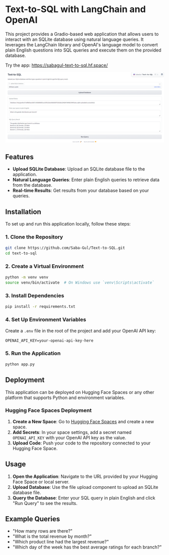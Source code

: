 # Text-to-SQL with LangChain and OpenAI

This project provides a Gradio-based web application that allows users to interact with an SQLite database using natural language queries. It leverages the LangChain library and OpenAI's language model to convert plain English questions into SQL queries and execute them on the provided database.

Try the app: https://sabagul-text-to-sql.hf.space/

![Alt text](tts.png)


## Features

- **Upload SQLite Database**: Upload an SQLite database file to the application.
- **Natural Language Queries**: Enter plain English queries to retrieve data from the database.
- **Real-time Results**: Get results from your database based on your queries.

## Installation

To set up and run this application locally, follow these steps:

### 1. Clone the Repository

```bash
git clone https://github.com/Saba-Gul/Text-to-SQL.git
cd text-to-sql
```

### 2. Create a Virtual Environment

```bash
python -m venv venv
source venv/bin/activate  # On Windows use `venv\Scripts\activate`
```

### 3. Install Dependencies

```bash
pip install -r requirements.txt
```

### 4. Set Up Environment Variables

Create a `.env` file in the root of the project and add your OpenAI API key:

```
OPENAI_API_KEY=your-openai-api-key-here
```

### 5. Run the Application

```bash
python app.py
```

## Deployment

This application can be deployed on Hugging Face Spaces or any other platform that supports Python and environment variables.

### Hugging Face Spaces Deployment

1. **Create a New Space**: Go to [Hugging Face Spaces](https://huggingface.co/spaces) and create a new space.
2. **Add Secrets**: In your space settings, add a secret named `OPENAI_API_KEY` with your OpenAI API key as the value.
3. **Upload Code**: Push your code to the repository connected to your Hugging Face Space.

## Usage

1. **Open the Application**: Navigate to the URL provided by your Hugging Face Space or local server.
2. **Upload Database**: Use the file upload component to upload an SQLite database file.
3. **Query the Database**: Enter your SQL query in plain English and click "Run Query" to see the results.

## Example Queries

- "How many rows are there?"
- "What is the total revenue by month?"
- "Which product line had the largest revenue?"
- "Which day of the week has the best average ratings for each branch?"

